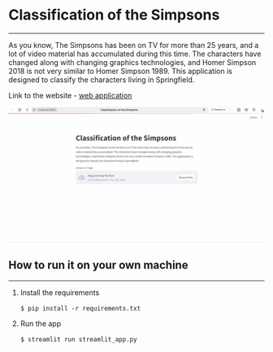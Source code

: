 # Classification of the Simpsons

---
As you know, The Simpsons has been on TV for more than 25 years, and a lot of video material has accumulated during this time. The characters have changed along with changing graphics technologies, and Homer Simpson 2018 is not very similar to Homer Simpson 1989. This application is designed to classify the characters living in Springfield.

Link to the website - [web application](https://simpsons-classification.streamlit.app/)

![Example of how the site works](ui.gif)

## How to run it on your own machine

---
1. Install the requirements

   ```
   $ pip install -r requirements.txt
   ```

2. Run the app

   ```
   $ streamlit run streamlit_app.py
   ```